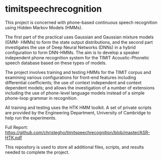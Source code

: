 # timitspeechrecognition

This project is concerned with phone-based continuous speech recognition using Hidden Markov Models (HMMs).

The first part of the practical uses Gaussian and Gaussian mixture models (GMM- HMMs) to form the state output distributions, and the second part investigates the use of Deep Neural Networks (DNNs) in a hybrid configuration to form DNN-HMMs. The aim is to develop a speaker independent phone recognition system for the TIMIT Acoustic-Phonetic speech database based on these types of models.

The project involves training and testing HMMs for the TIMIT corpus and examining various configurations for front-end features including differential coefficients; the use of context independent and context dependent models; and allows the investigation of a number of extensions including the use of phone-level language models instead of a simple phone-loop grammar in recognition.

All training and testing uses the HTK HMM toolkit. A set of private scripts are provided by the Engineering Department, University of Cambridge to help run the experiments.

Full Report: https://github.com/christegho/timitspeechrecognition/blob/master/ASR-HTK.pdf

This repository is used to store all additional files, scripts, and results needed to complete the project.
